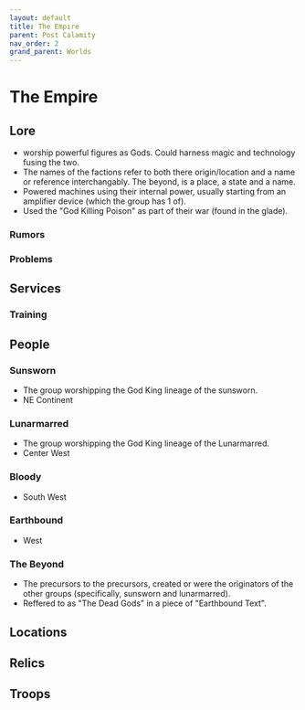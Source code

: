 ```yaml
---
layout: default
title: The Empire
parent: Post Calamity
nav_order: 2
grand_parent: Worlds
---
```

# The Empire

## Lore
* worship powerful figures as Gods. Could harness magic and technology fusing the two. 
* The names of the factions refer to both there origin/location and a name or reference interchangably. The beyond, is a place, a state and a name.
* Powered machines using their internal power, usually starting from an amplifier device (which the group has 1 of).
* Used the "God Killing Poison" as part of their war (found in the glade).
### Rumors

### Problems

## Services

### Training

## People
### Sunsworn
* The group worshipping the God King lineage of the sunsworn.
* NE Continent


### Lunarmarred
* The group worshipping the God King lineage of the Lunarmarred. 
* Center West

### Bloody
* South West

### Earthbound
* West

### The Beyond
* The precursors to the precursors, created or were the originators of the other groups (specifically, sunsworn and lunarmarred). 
* Reffered to as "The Dead Gods" in a piece of "Earthbound Text".

## Locations

## Relics

## Troops
